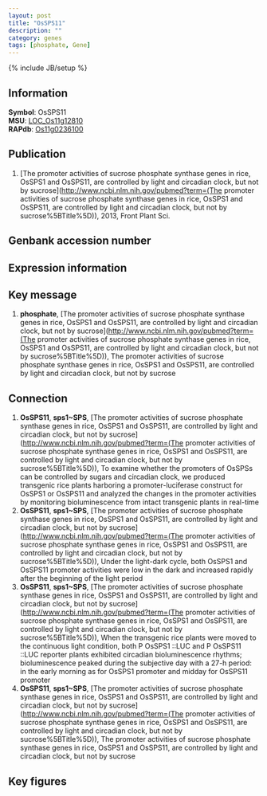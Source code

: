 ```yaml
---
layout: post
title: "OsSPS11"
description: ""
category: genes
tags: [phosphate, Gene]
---
```

{% include JB/setup %}

## Information
__Symbol__: OsSPS11  
__MSU__: [LOC_Os11g12810](http://rice.plantbiology.msu.edu/cgi-bin/ORF_infopage.cgi?orf=LOC_Os11g12810)  
__RAPdb__: [Os11g0236100](http://rapdb.dna.affrc.go.jp/viewer/gbrowse_details/irgsp1?name=Os11g0236100)  

## Publication
1. [The promoter activities of sucrose phosphate synthase genes in rice, OsSPS1 and OsSPS11, are controlled by light and circadian clock, but not by sucrose](http://www.ncbi.nlm.nih.gov/pubmed?term=(The promoter activities of sucrose phosphate synthase genes in rice, OsSPS1 and OsSPS11, are controlled by light and circadian clock, but not by sucrose%5BTitle%5D)), 2013, Front Plant Sci.

## Genbank accession number

## Expression information

## Key message
1. __phosphate__, [The promoter activities of sucrose phosphate synthase genes in rice, OsSPS1 and OsSPS11, are controlled by light and circadian clock, but not by sucrose](http://www.ncbi.nlm.nih.gov/pubmed?term=(The promoter activities of sucrose phosphate synthase genes in rice, OsSPS1 and OsSPS11, are controlled by light and circadian clock, but not by sucrose%5BTitle%5D)), The promoter activities of sucrose phosphate synthase genes in rice, OsSPS1 and OsSPS11, are controlled by light and circadian clock, but not by sucrose

## Connection
1. __OsSPS11__, __sps1~SPS__, [The promoter activities of sucrose phosphate synthase genes in rice, OsSPS1 and OsSPS11, are controlled by light and circadian clock, but not by sucrose](http://www.ncbi.nlm.nih.gov/pubmed?term=(The promoter activities of sucrose phosphate synthase genes in rice, OsSPS1 and OsSPS11, are controlled by light and circadian clock, but not by sucrose%5BTitle%5D)),  To examine whether the promoters of OsSPSs can be controlled by sugars and circadian clock, we produced transgenic rice plants harboring a promoter-luciferase construct for OsSPS1 or OsSPS11 and analyzed the changes in the promoter activities by monitoring bioluminescence from intact transgenic plants in real-time
2. __OsSPS11__, __sps1~SPS__, [The promoter activities of sucrose phosphate synthase genes in rice, OsSPS1 and OsSPS11, are controlled by light and circadian clock, but not by sucrose](http://www.ncbi.nlm.nih.gov/pubmed?term=(The promoter activities of sucrose phosphate synthase genes in rice, OsSPS1 and OsSPS11, are controlled by light and circadian clock, but not by sucrose%5BTitle%5D)),  Under the light-dark cycle, both OsSPS1 and OsSPS11 promoter activities were low in the dark and increased rapidly after the beginning of the light period
3. __OsSPS11__, __sps1~SPS__, [The promoter activities of sucrose phosphate synthase genes in rice, OsSPS1 and OsSPS11, are controlled by light and circadian clock, but not by sucrose](http://www.ncbi.nlm.nih.gov/pubmed?term=(The promoter activities of sucrose phosphate synthase genes in rice, OsSPS1 and OsSPS11, are controlled by light and circadian clock, but not by sucrose%5BTitle%5D)),  When the transgenic rice plants were moved to the continuous light condition, both P OsSPS1 ::LUC and P OsSPS11 ::LUC reporter plants exhibited circadian bioluminescence rhythms; bioluminescence peaked during the subjective day with a 27-h period: in the early morning as for OsSPS1 promoter and midday for OsSPS11 promoter
4. __OsSPS11__, __sps1~SPS__, [The promoter activities of sucrose phosphate synthase genes in rice, OsSPS1 and OsSPS11, are controlled by light and circadian clock, but not by sucrose](http://www.ncbi.nlm.nih.gov/pubmed?term=(The promoter activities of sucrose phosphate synthase genes in rice, OsSPS1 and OsSPS11, are controlled by light and circadian clock, but not by sucrose%5BTitle%5D)), The promoter activities of sucrose phosphate synthase genes in rice, OsSPS1 and OsSPS11, are controlled by light and circadian clock, but not by sucrose

## Key figures


